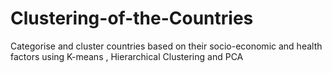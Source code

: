 # Clustering-of-the-Countries
Categorise and cluster countries based on their socio-economic and health factors using K-means , Hierarchical Clustering and PCA
